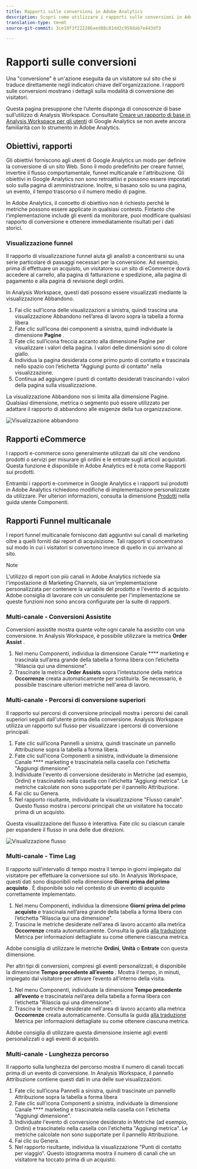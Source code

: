 ```yaml
---
title: Rapporti sulle conversioni in Adobe Analytics
description: Scopri come utilizzare i rapporti sulle conversioni in Adobe Analytics.
translation-type: tm+mt
source-git-commit: 3ce18f3f222286aed08c81dd2c958dab7e443df3

---
```



# Rapporti sulle conversioni

Una "conversione" è un'azione eseguita da un visitatore sul sito che si traduce direttamente negli indicatori chiave dell'organizzazione. I rapporti sulle conversioni mostrano i dettagli sulla modalità di conversione dei visitatori.

Questa pagina presuppone che l’utente disponga di conoscenze di base sull’utilizzo di Analysis Workspace. Consultate [Creare un rapporto di base in Analysis Workspace per gli utenti](create-report.md) di Google Analytics se non avete ancora familiarità con lo strumento in Adobe Analytics.

## Obiettivi, rapporti

Gli obiettivi forniscono agli utenti di Google Analytics un modo per definire la conversione di un sito Web. Sono il modo predefinito per creare funnel, invertire il flusso comportamentale, funnel multicanale e l'attribuzione. Gli obiettivi in Google Analytics non sono retroattivi e possono essere impostati solo sulla pagina di amministrazione. Inoltre, si basano solo su una pagina, un evento, il tempo trascorso o il numero medio di pagine.

In Adobe Analytics, il concetto di obiettivo non è richiesto perché le metriche possono essere applicate in qualsiasi contesto. Fintanto che l'implementazione include gli eventi da monitorare, puoi modificare qualsiasi rapporto di conversione e ottenere immediatamente risultati per i dati storici.

### Visualizzazione funnel

Il rapporto di visualizzazione funnel aiuta gli analisti a concentrarsi su una serie particolare di passaggi necessari per la conversione. Ad esempio, prima di effettuare un acquisto, un visitatore su un sito di eCommerce dovrà accedere al carrello, alla pagina di fatturazione e spedizione, alla pagina di pagamento e alla pagina di revisione degli ordini.

In Analysis Workspace, questi dati possono essere visualizzati mediante la visualizzazione Abbandono.

1. Fai clic sull’icona delle visualizzazioni a sinistra, quindi trascina una visualizzazione Abbandono nell’area di lavoro sopra la tabella a forma libera
2. Fate clic sull’icona dei componenti a sinistra, quindi individuate la dimensione **Pagine** .
3. Fate clic sull’icona freccia accanto alla dimensione Pagine per visualizzare i valori della pagina. I valori delle dimensioni sono di colore giallo.
4. Individua la pagina desiderata come primo punto di contatto e trascinala nello spazio con l’etichetta "Aggiungi punto di contatto" nella visualizzazione.
5. Continua ad aggiungere i punti di contatto desiderati trascinando i valori della pagina sulla visualizzazione.

La visualizzazione Abbandono non si limita alla dimensione Pagine. Qualsiasi dimensione, metrica o segmento può essere utilizzato per adattare il rapporto di abbandono alle esigenze della tua organizzazione.

![Visualizzazione abbandono](/help/technotes/ga-to-aa/assets/fallout.png)

## Rapporti eCommerce

I rapporti e-commerce sono generalmente utilizzati dai siti che vendono prodotti o servizi per misurare gli ordini e le entrate sugli articoli acquistati. Questa funzione è disponibile in Adobe Analytics ed è nota come Rapporti sui prodotti.

Entrambi i rapporti e-commerce in Google Analytics e i rapporti sui prodotti in Adobe Analytics richiedono modifiche di implementazione personalizzate da utilizzare. Per ulteriori informazioni, consulta la dimensione [Prodotti](/help/components/c-variables/dimensionslist/reports-products.md) nella guida utente Componenti.

## Rapporti Funnel multicanale

I report funnel multicanale forniscono dati aggiuntivi sui canali di marketing oltre a quelli forniti dai report di acquisizione. Tali rapporti si concentrano sul modo in cui i visitatori si convertono invece di quello in cui arrivano al sito.

> [!NOTE]
>
> L'utilizzo di report con più canali in Adobe Analytics richiede sia l'impostazione di Marketing Channels, sia un'implementazione personalizzata per contenere la variabile del prodotto e l'evento di acquisto. Adobe consiglia di lavorare con un consulente per l'implementazione se queste funzioni non sono ancora configurate per la suite di rapporti.

### Multi-canale - Conversioni Assistite

Conversioni assistite mostra quante volte ogni canale ha assistito con una conversione. In Analysis Workspace, è possibile utilizzare la metrica **Order Assist** .

1. Nel menu Componenti, individua la dimensione Canale **** marketing e trascinala sull’area grande della tabella a forma libera con l’etichetta "Rilascia qui una dimensione".
2. Trascinate la metrica **Order Assists** sopra l’intestazione della metrica **Occorrenze** creata automaticamente per sostituirla. Se necessario, è possibile trascinare ulteriori metriche nell'area di lavoro.

### Multi-canale - Percorsi di conversione superiori

Il rapporto sui percorsi di conversione principali mostra i percorsi dei canali superiori seguiti dall'utente prima della conversione. Analysis Workspace utilizza un rapporto sul flusso per visualizzare i percorsi di conversione principali.

1. Fate clic sull’icona Pannelli a sinistra, quindi trascinate un pannello Attribuzione sopra la tabella a forma libera.
2. Fate clic sull'icona Componenti a sinistra, individuate la dimensione Canale **** marketing e trascinatela nella casella con l'etichetta "Aggiungi dimensione".
3. Individuate l'evento di conversione desiderato in Metriche (ad esempio, Ordini) e trascinatelo nella casella con l'etichetta "Aggiungi metrica". Le metriche calcolate non sono supportate per il pannello Attribuzione.
4. Fai clic su Genera.
5. Nel rapporto risultante, individuate la visualizzazione "Flusso canale". Questo flusso mostra i percorsi principali che un visitatore ha toccato prima di un acquisto.

Questa visualizzazione del flusso è interattiva. Fate clic su ciascun canale per espandere il flusso in una delle due direzioni.

![Visualizzazione flusso](/help/technotes/ga-to-aa/assets/flow.png)

### Multi-canale - Time Lag

Il rapporto sull'intervallo di tempo mostra il tempo in giorni impiegato dal visitatore per effettuare la conversione sul sito. In Analysis Workspace, questi dati sono disponibili nella dimensione **Giorni prima del primo acquisto** . È disponibile solo nel contesto di un evento di acquisto correttamente implementato.

1. Nel menu Componenti, individua la dimensione **Giorni prima del primo acquisto** e trascinala nell’area grande della tabella a forma libera con l’etichetta "Rilascia qui una dimensione".
2. Trascina le metriche desiderate nell'area di lavoro accanto alla metrica **Occorrenze** creata automaticamente. Consulta la guida [alla traduzione](common-metrics.md) Metrica per informazioni dettagliate su come ottenere ciascuna metrica.

Adobe consiglia di utilizzare le metriche **Ordini**, **Unità** o **Entrate** con questa dimensione.

Per altri tipi di conversioni, compresi gli eventi personalizzati, è disponibile la dimensione **Tempo precedente all’evento** . Mostra il tempo, in minuti, impiegato dal visitatore per attivare l’evento all’interno della visita.

1. Nel menu Componenti, individuate la dimensione **Tempo precedente all’evento** e trascinatela nell’area della tabella a forma libera con l’etichetta "Rilascia qui una dimensione".
2. Trascina le metriche desiderate nell'area di lavoro accanto alla metrica **Occorrenze** creata automaticamente. Consulta la guida [alla traduzione](common-metrics.md) Metrica per informazioni dettagliate su come ottenere ciascuna metrica.

Adobe consiglia di utilizzare questa dimensione insieme agli eventi personalizzati o agli eventi di acquisto.

### Multi-canale - Lunghezza percorso

Il rapporto sulla lunghezza del percorso mostra il numero di canali toccati prima di un evento di conversione. In Analysis Workspace, il pannello Attribuzione contiene questi dati in una delle sue visualizzazioni.

1. Fate clic sull’icona Pannelli a sinistra, quindi trascinate un pannello Attribuzione sopra la tabella a forma libera
2. Fate clic sull'icona Componenti a sinistra, individuate la dimensione Canale **** marketing e trascinatela nella casella con l'etichetta "Aggiungi dimensione".
3. Individuate l'evento di conversione desiderato in Metriche (ad esempio, Ordini) e trascinatelo nella casella con l'etichetta "Aggiungi metrica". Le metriche calcolate non sono supportate per il pannello Attribuzione.
4. Fai clic su Genera.
5. Nel rapporto risultante, individua la visualizzazione "Punti di contatto per viaggio". Questo istogramma mostra il numero di canali che un visitatore ha toccato prima di un acquisto.
